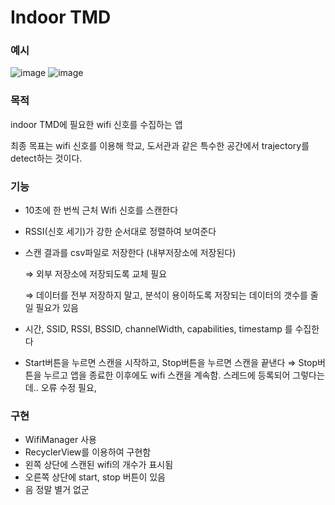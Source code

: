 # Indoor TMD

### 예시

![image](https://user-images.githubusercontent.com/66822201/128628022-a38adccb-14d0-47ef-add6-482da6a05bc2.png)
![image](https://user-images.githubusercontent.com/66822201/128628032-88d327bb-eb39-4c6a-98ab-b5785fe73156.png)

### 목적

indoor TMD에 필요한 wifi 신호를 수집하는 앱 

최종 목표는 wifi 신호를 이용해 학교, 도서관과 같은 특수한 공간에서 trajectory를 detect하는 것이다. 

### 기능

- 10초에 한 번씩 근처 Wifi 신호를 스캔한다
- RSSI(신호 세기)가 강한 순서대로 정렬하여 보여준다
- 스캔 결과를 csv파일로 저장한다 (내부저장소에 저장된다)

    ⇒ 외부 저장소에 저장되도록 교체 필요

    ⇒ 데이터를 전부 저장하지 말고, 분석이 용이하도록 저장되는 데이터의 갯수를 줄일 필요가 있음

- 시간, SSID, RSSI, BSSID, channelWidth, capabilities, timestamp 를 수집한다
- Start버튼을 누르면 스캔을 시작하고, Stop버튼을 누르면 스캔을 끝낸다 ⇒ Stop버튼을 누르고 앱을 종료한 이후에도 wifi 스캔을 계속함. 스레드에 등록되어 그렇다는데.. 오류 수정 필요,

### 구현

- WifiManager 사용
- RecyclerView를 이용하여 구현함
- 왼쪽 상단에 스캔된 wifi의 개수가 표시됨
- 오른쪽 상단에 start, stop 버튼이 있음
- 음 정말 별거 없군
